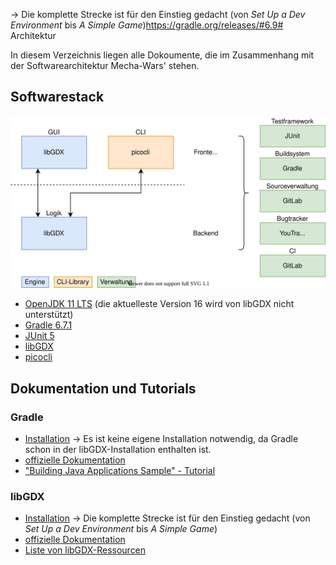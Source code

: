  -> Die komplette Strecke ist für den Einstieg gedacht (von *Set Up a Dev Environment* bis *A Simple Game*)https://gradle.org/releases/#6.9# Architektur

In diesem Verzeichnis liegen alle Dokoumente, die im Zusammenhang mit der Softwarearchitektur Mecha-Wars' stehen.

## Softwarestack

![Diagramm der zu benutzenden Software](Technologie-Entscheidungen.svg "Stack")

- [OpenJDK 11 LTS](https://adoptopenjdk.net) (die aktuelleste Version 16 wird von libGDX nicht unterstützt)
- [Gradle 6.7.1](https://gradle.org)
- [JUnit 5](https://junit.org/junit5/)
- [libGDX](https://libgdx.com)
- [picocli](https://picocli.info)

## Dokumentation und Tutorials

### Gradle

- [Installation](https://gradle.org/releases/#6.7.1) -> Es ist keine eigene Installation notwendig, da Gradle schon in der libGDX-Installation enthalten ist.
- [offizielle Dokumentation](https://docs.gradle.org/6.7.1/userguide/userguide.html)
- ["Building Java Applications Sample" - Tutorial](https://docs.gradle.org/6.7.1/samples/sample_building_java_applications.html)

### libGDX

- [Installation](https://libgdx.com/dev/setup/) -> Die komplette Strecke ist für den Einstieg gedacht (von *Set Up a Dev Environment* bis *A Simple Game*)
- [offizielle Dokumentation](h9s://libgdx.com/dev/)
- [Liste von libGDX-Ressourcen](https://github.com/rafaskb/awesome-libgdx#read)
